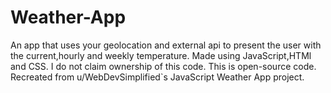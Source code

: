 # Weather-App
An app that uses your geolocation and external api to present the user with the current,hourly and weekly temperature.
Made using JavaScript,HTMl and CSS. I do not claim ownership of this code. This is open-source code. Recreated from u/WebDevSimplified`s JavaScript Weather App project.
